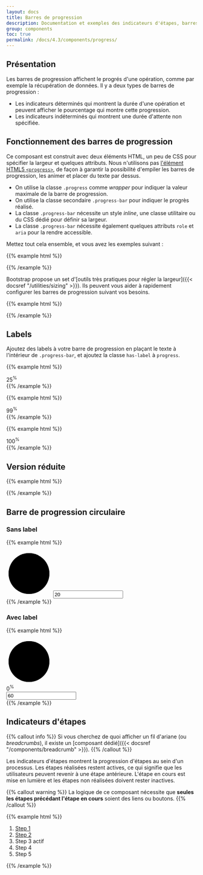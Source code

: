 ```yaml
---
layout: docs
title: Barres de progression
description: Documentation et exemples des indicateurs d'étapes, barres de progression avec la gestion des labels.
group: components
toc: true
permalink: /docs/4.3/components/progress/
---
```


## Présentation

Les barres de progression affichent le progrés d'une opération, comme par exemple la récupération de données.
Il y a deux types de barres de progression :

- Les indicateurs déterminés qui montrent la durée d'une opération et peuvent afficher le pourcentage qui montre cette progression.
- Les indicateurs indéterminés qui montrent une durée d'attente non spécifiée.

## Fonctionnement des barres de progression

Ce composant est construit avec deux éléments HTML, un peu de CSS pour spécifier la largeur et quelques attributs. Nous n'utilisons pas [l'élément HTML5 `<progress>`](https://developer.mozilla.org/en-US/docs/Web/HTML/Element/progress), de façon à garantir la possibilité d'empiler les barres de progression, les animer et placer du texte par dessus.

- On utilise la classe `.progress` comme _wrapper_ pour indiquer la valeur maximale de la barre de progression.
- On utilise la classe secondaire `.progress-bar` pour indiquer le progrès réalisé.
- La classe `.progress-bar` nécessite un style _inline_, une classe utilitaire ou du CSS dédié pour définir sa largeur.
- La classe `.progress-bar` nécessite également quelques attributs `role` et `aria` pour la rendre accessible.

Mettez tout cela ensemble, et vous avez les exemples suivant :

{{% example html %}}
<div class="progress">
  <div class="progress-bar" role="progressbar" aria-valuenow="0" aria-valuemin="0" aria-valuemax="100"></div>
</div>
<div class="progress">
  <div class="progress-bar" role="progressbar" style="width: 25%" aria-valuenow="25" aria-valuemin="0" aria-valuemax="100"></div>
</div>
<div class="progress">
  <div class="progress-bar" role="progressbar" style="width: 50%" aria-valuenow="50" aria-valuemin="0" aria-valuemax="100"></div>
</div>
<div class="progress">
  <div class="progress-bar" role="progressbar" style="width: 75%" aria-valuenow="75" aria-valuemin="0" aria-valuemax="100"></div>
</div>
<div class="progress">
  <div class="progress-bar" role="progressbar" style="width: 100%" aria-valuenow="100" aria-valuemin="0" aria-valuemax="100"></div>
</div>
{{% /example %}}

Bootstrap propose un set d'[outils très pratiques pour régler la largeur]({{< docsref "/utilities/sizing" >}}).
Ils peuvent vous aider à rapidement configurer les barres de progression suivant vos besoins.

{{% example html %}}
<div class="progress">
  <div class="progress-bar w-75" role="progressbar" aria-valuenow="75" aria-valuemin="0" aria-valuemax="100"></div>
</div>
{{% /example %}}

## Labels

Ajoutez des labels à votre barre de progression en plaçant le texte à l'intérieur de `.progress-bar`, et ajoutez la classe `has-label` à `progress`.

{{% example html %}}
<div class="progress has-label">
  <div class="progress-bar" role="progressbar" style="width: 25%;" aria-valuenow="25" aria-valuemin="0" aria-valuemax="100"><span class="progress-label">25<sup>%</sup></span></div>
</div>
{{% /example %}}

{{% example html %}}
<div class="progress has-label">
  <div class="progress-bar" role="progressbar" style="width: 99%;" aria-valuenow="99" aria-valuemin="0" aria-valuemax="100"><span class="progress-label">99<sup>%</sup></span></div>
</div>
{{% /example %}}

{{% example html %}}
<div class="progress has-label">
  <div class="progress-bar" role="progressbar" style="width: 100%;" aria-valuenow="100" aria-valuemin="0" aria-valuemax="100"><span class="progress-label">100<sup>%</sup></span></div>
</div>
{{% /example %}}

## Version réduite

{{% example html %}}
<div class="progress progress-sm">
  <div class="progress-bar" style="width: 50%" role="progressbar" aria-valuenow="50" aria-valuemin="0" aria-valuemax="100"></div>
</div>
{{% /example %}}

## Barre de progression circulaire

### Sans label
{{% example html %}}
<div class="progress-circle" data-component="radial-progress">
    <svg class="progress-circle-figure" data-role="figure" width="120" height="120" viewBox="0 0 120 120" aria-hidden="true">
      <circle class="progress-circle-meter" cx="60" cy="60" r="54" stroke-width="12" />
      <circle class="progress-circle-value" cx="60" cy="60" r="54" stroke-width="12" />
    </svg>
    <input data-role="control" class="sr-only" type="progressbar" value="20" />
</div>
{{% /example %}}

### Avec label
{{% example html %}}
<div class="progress-circle" data-component="radial-progress">
    <svg class="progress-circle-figure" data-role="figure" width="120" height="120" viewBox="0 0 120 120" aria-hidden="true">
      <circle class="progress-circle-meter" cx="60" cy="60" r="54" stroke-width="12" />
      <circle class="progress-circle-value" cx="60" cy="60" r="54" stroke-width="12" />
    </svg>
    <div class="progress-circle-label" data-role="label"><span><span data-role="labelvalue">0</span><sup>%</sup></span></div>
    <input data-role="control" class="sr-only" type="progressbar" value="60" />
</div>
{{% /example %}}

## Indicateurs d'étapes

{{% callout info %}}
Si vous cherchez de quoi afficher un fil d'ariane (ou _breadcrumbs_), il existe un [composant dédié]({{< docsref "/components/breadcrumb" >}}).
{{% /callout %}}

Les indicateurs d'étapes montrent la progression d'étapes au sein d'un processus. Les étapes réalisées restent actives, ce qui signifie que les utilisateurs peuvent revenir à une étape antérieure.
L'étape en cours est mise en lumière et les étapes non réalisées doivent rester inactives.

{{% callout warning %}}
La logique de ce composant nécessite que **seules les étapes précédant l'étape en cours** soient des liens ou boutons.
{{% /callout %}}

{{% example html %}}
<nav role="navigation" aria-label="Vous êtes : ">
  <ol class="breadcrumb">
    <li class="breadcrumb-item"><a href="#">Step 1</a></li>
    <li class="breadcrumb-item"><a href="#">Step 2</a></li>
    <li class="breadcrumb-item active" aria-current="step">Step 3 <span class="sr-only">actif</span></li>
    <li class="breadcrumb-item">Step 4</li>
    <li class="breadcrumb-item">Step 5</li>
  </ol>
</nav>
{{% /example %}}
